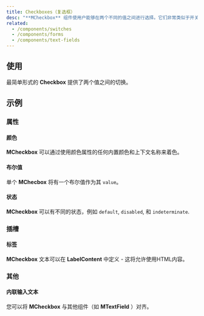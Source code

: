 ```yaml
---
title: Checkboxes（复选框）
desc: "**MCheckbox** 组件使用户能够在两个不同的值之间进行选择。它们非常类似于开关，可以用在复杂的表单和检查表中。"
related:
  - /components/switches
  - /components/forms
  - /components/text-fields
---
```


## 使用

最简单形式的 **Checkbox** 提供了两个值之间的切换。

<checkboxes-usage></checkboxes-usage>

## 示例

### 属性

#### 颜色

**MCheckbox** 可以通过使用颜色属性的任何内置颜色和上下文名称来着色。

<masa-example file="Examples.components.checkboxes.Color"></masa-example>

#### 布尔值

单个 **MChecbox** 将有一个布尔值作为其 `value`。

<masa-example file="Examples.components.checkboxes.Boolean"></masa-example>

#### 状态

**MCheckbox** 可以有不同的状态，例如 `default`, `disabled`, 和 `indeterminate`.

<masa-example file="Examples.components.checkboxes.States"></masa-example>

### 插槽

#### 标签

**MCheckbox** 文本可以在 **LabelContent** 中定义 - 这将允许使用HTML内容。

<masa-example file="Examples.components.checkboxes.LabelContent"></masa-example>

### 其他

#### 内联输入文本

您可以将 **MCheckbox** 与其他组件（如 **MTextField** ）对齐。

<masa-example file="Examples.components.checkboxes.InlineTextField"></masa-example>
